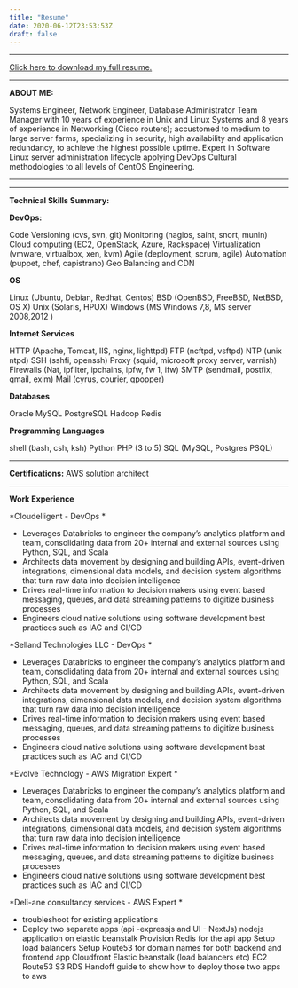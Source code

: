 ```yaml
---
title: "Resume"
date: 2020-06-12T23:53:53Z
draft: false
---
```


***
[Click here to download my full resume.](/img/resume.pdf)

***
**ABOUT ME:**

Systems Engineer, Network Engineer, Database Administrator Team Manager
with 10 years of experience in Unix and Linux Systems and 8 years of
experience in Networking (Cisco routers); accustomed to medium to large
server farms, specializing in security, high availability and application
redundancy, to achieve the highest possible uptime. Expert in Software
Linux server administration
lifecycle applying DevOps Cultural methodologies to all levels of
CentOS
Engineering.
***

***
**Technical Skills Summary:**

**DevOps:**

Code Versioning (cvs, svn, git)
Monitoring (nagios, saint, snort, munin)
Cloud computing (EC2, OpenStack, Azure,
Rackspace)
Virtualization (vmware, virtualbox, xen, kvm)
Agile (deployment, scrum, agile)
Automation (puppet, chef, capistrano)
Geo Balancing and CDN

**OS**

Linux (Ubuntu, Debian, Redhat, Centos)
BSD (OpenBSD, FreeBSD, NetBSD, OS X)
Unix (Solaris, HPUX)
Windows (MS Windows 7,8, MS server
2008,2012 )

**Internet Services**

HTTP (Apache, Tomcat, IIS, nginx,
lighttpd)
FTP (ncftpd, vsftpd)
NTP (unix ntpd)
SSH (sshfi, openssh)
Proxy (squid, microsoft proxy server,
varnish)
Firewalls (Nat, ipfilter, ipchains, ipfw, fw
1, ifw)
SMTP (sendmail, postfix, qmail, exim)
Mail (cyrus, courier, qpopper)

**Databases**

Oracle
MySQL
PostgreSQL
Hadoop
Redis

**Programming Languages**

shell (bash, csh, ksh)
Python
PHP (3 to 5)
SQL (MySQL, Postgres PSQL)


***
**Certifications:**
AWS solution architect

***

**Work Experience**

*Cloudelligent - DevOps *

* Leverages Databricks to engineer the company’s analytics platform and team, consolidating data from 20+ internal and external sources using Python, SQL, and Scala
* Architects data movement by designing and building APIs, event-driven integrations, dimensional data models, and decision system algorithms that turn raw data into decision intelligence
* Drives real-time information to decision makers using event based messaging, queues, and data streaming patterns to digitize business processes
* Engineers cloud native solutions using software development best practices such as IAC and CI/CD

*Selland Technologies LLC - DevOps *

* Leverages Databricks to engineer the company’s analytics platform and team, consolidating data from 20+ internal and external sources using Python, SQL, and Scala
* Architects data movement by designing and building APIs, event-driven integrations, dimensional data models, and decision system algorithms that turn raw data into decision intelligence
* Drives real-time information to decision makers using event based messaging, queues, and data streaming patterns to digitize business processes
* Engineers cloud native solutions using software development best practices such as IAC and CI/CD

*Evolve Technology - AWS Migration Expert *

* Leverages Databricks to engineer the company’s analytics platform and team, consolidating data from 20+ internal and external sources using Python, SQL, and Scala
* Architects data movement by designing and building APIs, event-driven integrations, dimensional data models, and decision system algorithms that turn raw data into decision intelligence
* Drives real-time information to decision makers using event based messaging, queues, and data streaming patterns to digitize business processes
* Engineers cloud native solutions using software development best practices such as IAC and CI/CD

*Deli-ane consultancy services - AWS Expert *

* troubleshoot for existing applications
* Deploy two separate apps (api -expressjs and UI - NextJs) nodejs application on elastic beanstalk Provision Redis for the api app Setup load balancers Setup Route53 for domain names for both backend and frontend app Cloudfront Elastic beanstalk (load balancers etc) EC2 Route53 S3 RDS Handoff guide to show how to deploy those two apps to aws
